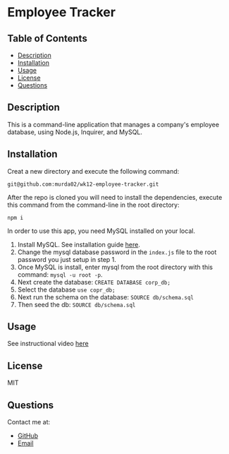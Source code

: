 # Employee Tracker

## Table of Contents

* [Description](#description)
* [Installation](#installation)
* [Usage](#usage)
* [License](#license)
* [Questions](#question)

## Description

This is a command-line application that manages a company's employee database, using Node.js, Inquirer, and MySQL.

## Installation

Creat a new directory and execute the following command: 
```
git@github.com:murda02/wk12-employee-tracker.git
```

After the repo is cloned you will need to install the dependencies, execute this command from the command-line in the root directory:
```
npm i
```

In order to use this app, you need MySQL installed on your local. 
1. Install MySQL. See installation guide [here](https://dev.mysql.com/doc/mysql-installation-excerpt/5.7/en/). 
2. Change the mysql database password in the `index.js` file to the root password you just setup in step 1.
3. Once MySQL is install, enter mysql from the root directory with this command: `mysql -u root -p`. 
4. Next create the database: `CREATE DATABASE corp_db;` 
5. Select the database `use copr_db;`
6. Next run the schema on the database: `SOURCE db/schema.sql`
7. Then seed the db: `SOURCE db/schema.sql`

## Usage

See instructional video [here](https://drive.google.com/file/d/1zuPx5vreJp1cAejG7yAHCyfwqHPmV2FP/view?usp=sharing)

## License

MIT

## Questions
Contact me at:
* [GitHub](https://github.com/murda02)
* [Email](mailto:davelmurphy@zoho.com)